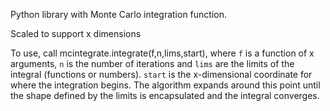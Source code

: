 Python library with Monte Carlo integration function.

Scaled to support x dimensions

To use, call mcintegrate.integrate(f,n,lims,start), where `f` is a function of x arguments, `n` is the number of iterations and `lims` are the limits of the integral (functions or numbers). `start` is the x-dimensional coordinate for where the integration begins. The algorithm expands around this point until the shape defined by the limits is encapsulated and the integral converges.
